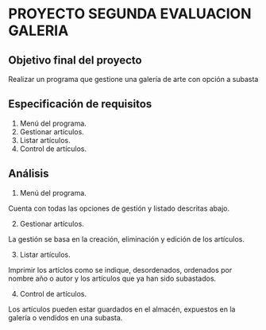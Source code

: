 # PROYECTO SEGUNDA EVALUACION GALERIA

## Objetivo final del proyecto
Realizar un programa que gestione una galería de arte con opción a subasta

## Especificación de requisitos

1. Menú del programa.
2. Gestionar artículos.
3. Listar artículos.
4. Control de artículos.

## Análisis

1. Menú del programa.
   
Cuenta con todas las opciones de gestión y listado descritas abajo.

2. Gestionar artículos.
   
La gestión se basa en la creación, eliminación y edición de los artículos.

3. Listar artículos.

Imprimir los artíclos como se indique, desordenados, ordenados por nombre año o autor y los artículos que ya han sido subastados.

4. Control de artículos.

Los artículos pueden estar guardados en el almacén, expuestos en la galería o vendidos en una subasta.
   
